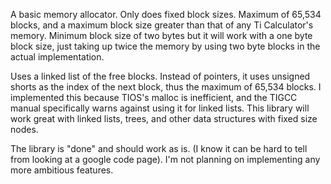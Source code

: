 A basic memory allocator.  Only does fixed block sizes.  Maximum of 65,534 blocks, and a maximum block size greater than that of any Ti Calculator's memory.  Minimum block size of two bytes but it will work with a one byte block size, just taking up twice the memory by using two byte blocks in the actual implementation.

Uses a linked list of the free blocks.  Instead of pointers, it uses unsigned shorts as the index of the next block, thus the maximum of 65,534 blocks.  I implemented this because TIOS's malloc is inefficient, and the TIGCC manual specifically warns against using it for linked lists.  This library will work great with linked lists, trees, and other data structures with fixed size nodes.

The library is "done" and should work as is.  (I know it can be hard to tell from looking at a google code page).  I'm not planning on implementing any more ambitious features.